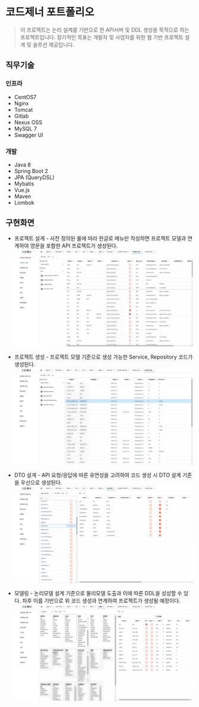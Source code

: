 # 코드제너 포트폴리오
> 이 프로젝트는 논리 설계를 기반으로 한 API서버 및 DDL 생성을 목적으로 하는 프로젝트입니다.
> 장기적인 목표는 개발자 및 사업자를 위한 웹 기반 프로젝트 설계 및 솔루션 제공입니다.

## 직무기술
### 인프라
- CentOS7
- Nginx
- Tomcat
- Gitlab
- Nexus OSS
- MySQL 7
- Swagger UI

### 개발
- Java 8
- Spring Boot 2
- JPA (QueryDSL)
- Mybatis
- Vue.js
- Maven
- Lombok

## 구현화면
- 프로젝트 설계 - 사전 정의된 룰에 따라 한글로 메뉴만 작성하면 프로젝트 모델과 연계하여 영문을 포함한 API 프로젝트가 생성된다.
![프로젝트 설계](codegen/1.png)

- 프로젝트 생성 - 프로젝트 모델 기준으로 생성 가능한 Service, Repository 코드가 생성된다.
![프로젝트 생성](codegen/2.png)

- DTO 설계 - API 요청/응답에 따른 유연성을 고려하여 코드 생성 시 DTO 설계 기준을 우선으로 생성된다.
![DTO 설계](codegen/3.png)

- 모델링 - 논리모델 설계 기준으로 물리모델 도출과 이에 따른 DDL을 성성할 수 있다. 차후 이를 기반으로 위 코드 생성과 연계하여 프로젝트가 생성될 예정이다.
![모델링](codegen/4.png)
